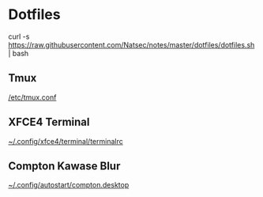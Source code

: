 # Dotfiles

curl -s https://raw.githubusercontent.com/Natsec/notes/master/dotfiles/dotfiles.sh | bash

## Tmux
[/etc/tmux.conf](https://raw.githubusercontent.com/Natsec/notes/master/dotfiles/etc/tmux.conf)

## XFCE4 Terminal
[~/.config/xfce4/terminal/terminalrc](https://raw.githubusercontent.com/Natsec/notes/master/dotfiles/~/.config/xfce4/terminal/terminalrc)

## Compton Kawase Blur
[~/.config/autostart/compton.desktop](https://raw.githubusercontent.com/Natsec/notes/master/dotfiles/~/.config/autostart/compton.desktop)
